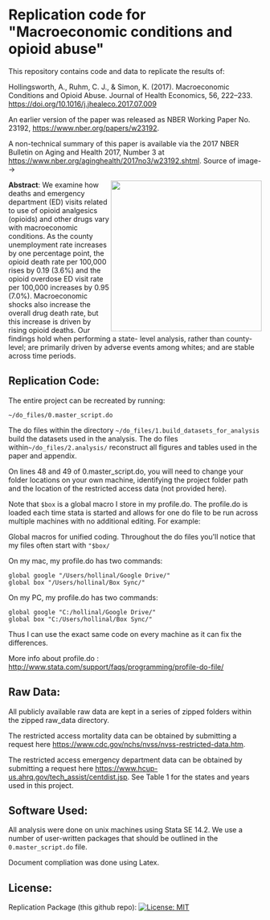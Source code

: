 # Replication code for "Macroeconomic conditions and opioid abuse"


This repository contains code and data to replicate the results of:

Hollingsworth, A., Ruhm, C. J., & Simon, K. (2017). Macroeconomic Conditions and Opioid Abuse. Journal of Health Economics, 56, 222–233. <https://doi.org/10.1016/j.jhealeco.2017.07.009>

An earlier version of the paper was released as NBER Working Paper No. 23192, <https://www.nber.org/papers/w23192>.

A non-technical summary of this paper is available via the 2017 NBER Bulletin on Aging and Health 2017, Number 3 at <https://www.nber.org/aginghealth/2017no3/w23192.shtml>. Source of image-->

<img align="right" width="300" src="https://www.nber.org/aginghealth/2017no3/w23192.jpg">

**Abstract**: We examine how deaths and emergency department (ED) visits related to use of opioid analgesics (opioids) and other drugs vary with macroeconomic conditions. As the county unemployment rate increases by one percentage point, the opioid death rate per 100,000 rises by 0.19 (3.6%) and the opioid overdose ED visit rate per 100,000 increases by 0.95 (7.0%). Macroeconomic shocks also increase the overall drug death rate, but this increase is driven by rising opioid deaths. Our findings hold when performing a state- level analysis, rather than county-level; are primarily driven by adverse events among whites; and are stable across time periods.

## Replication Code:
The entire project can be recreated by running:

	~/do_files/0.master_script.do

The do files within  the directory `~/do_files/1.build_datasets_for_analysis` build the datasets used in the analysis. 
The do files within`~/do_files/2.analysis/` reconstruct all figures and tables used in the paper and appendix.

On lines 48 and 49 of 0.master_script.do, you will need to change your folder locations on your own machine, identifying the project folder path and the location of the restricted access data (not provided here). 

Note that `$box` is a global macro I store in my profile.do. The profile.do is loaded each time stata is started and allows for one do file to be run across multiple machines with no additional editing. For example: 

Global macros for unified coding. 
	Throughout the do files you'll notice that my files often start with `"$box/`

On my mac, my profile.do has two commands:

	global google "/Users/hollinal/Google Drive/"
	global box "/Users/hollinal/Box Sync/"

On my PC, my profile.do has two commands:
	
	global google "C:/hollinal/Google Drive/"
	global box "C:/Users/hollinal/Box Sync/"

Thus I can use the exact same code on every machine as it can fix the differences. 

More info about profile.do : http://www.stata.com/support/faqs/programming/profile-do-file/ 


## Raw Data:
All publicly available raw data are kept in a series of zipped folders within the zipped raw_data directory. 

The restricted access mortality data can be obtained by submitting a request here <https://www.cdc.gov/nchs/nvss/nvss-restricted-data.htm>. 

The restricted access emergency department data can be obtained by submitting a request here <https://www.hcup-us.ahrq.gov/tech_assist/centdist.jsp>. See Table 1 for the states and years used in this project.


## Software Used:
All analysis were done on unix machines using Stata SE 14.2. We use a number of user-written packages that should be outlined in the `0.master_script.do` file. 

Document compliation was done using Latex. 

## License:
Replication Package (this github repo): [![License: MIT](https://img.shields.io/badge/License-MIT-yellow.svg)](https://opensource.org/licenses/MIT)
